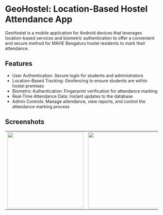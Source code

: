 # GeoHostel: Location-Based Hostel Attendance App
GeoHostel is a mobile application for Android devices that leverages location-based services and biometric authentication to offer a convenient and secure method for MAHE Bengaluru hostel residents to mark their attendance.

## Features

* User Authentication: Secure login for students and administrators
* Location-Based Tracking: Geofencing to ensure students are within hostel premises
* Biometric Authentication: Fingerprint verification for attendance marking
* Real-Time Attendance Data: Instant updates to the database
* Admin Controls: Manage attendance, view reports, and control the attendance marking process

## Screenshots

<table>
  <tr>
    <td><img src="https://github.com/user-attachments/assets/22398d55-73ec-424a-9b34-49132fe5ef15" width="250px"></td>
    <td><img src="https://github.com/user-attachments/assets/9c479ac5-352b-4eda-9777-74127e745c52" width="250px"></td>
    <td><img src="https://github.com/user-attachments/assets/da9fe651-1369-4773-bb28-1a6949347bcd" width="250px"></td>
  </tr>
</table>
<!-- ![image](https://github.com/user-attachments/assets/22398d55-73ec-424a-9b34-49132fe5ef15)

![image](https://github.com/user-attachments/assets/9c479ac5-352b-4eda-9777-74127e745c52)

![image](https://github.com/user-attachments/assets/79ef4fdc-bc9c-4aee-9ee2-f8ca6026255a) -->
![image](https://github.com/user-attachments/assets/da9fe651-1369-4773-bb28-1a6949347bcd)
![Attendance Data View to Admin](https://github.com/user-attachments/assets/4c1ed043-3acf-4898-8459-c682b87eb486) <br/>

## Download
Download GeoHostel APK

## Technologies Used
Android Studio
Java
Firebase Realtime Database
Google Play Services Location API
BiometricPrompt API

## Installation
* Download the APK file from the [link](https://github.com/mihirchandna/GeoAttendance/releases/tag/app)
* Enable installation from unknown sources in your Android settings.
* Install the app on your Android device.

## Usage

### For Students:
Sign up using your registration number and other details.
Log in to the app.
When within hostel premises during designated hours, tap the "Present" button.
Authenticate using your fingerprint to mark attendance.

### For Administrators:
Log in using admin credentials.
Control the availability of the attendance marking feature.
View real-time attendance reports and manage student data.

